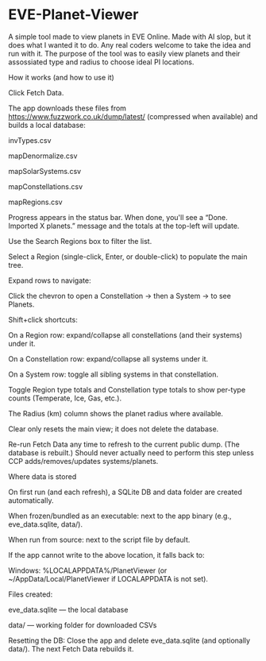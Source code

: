 # EVE-Planet-Viewer
A simple tool made to view planets in EVE Online. Made with AI slop, but it does what I wanted it to do. Any real coders welcome to take the idea and run with it.
The purpose of the tool was to easily view planets and their assossiated type and radius to choose ideal PI locations.

How it works (and how to use it)

Click Fetch Data.

The app downloads these files from https://www.fuzzwork.co.uk/dump/latest/ (compressed when available) and builds a local database:

invTypes.csv

mapDenormalize.csv

mapSolarSystems.csv

mapConstellations.csv

mapRegions.csv

Progress appears in the status bar. When done, you'll see a “Done. Imported X planets.” message and the totals at the top-left will update.

Use the Search Regions box to filter the list.

Select a Region (single-click, Enter, or double-click) to populate the main tree.

Expand rows to navigate:

Click the chevron to open a Constellation → then a System → to see Planets.

Shift+click shortcuts:

On a Region row: expand/collapse all constellations (and their systems) under it.

On a Constellation row: expand/collapse all systems under it.

On a System row: toggle all sibling systems in that constellation.

Toggle Region type totals and Constellation type totals to show per-type counts (Temperate, Ice, Gas, etc.).

The Radius (km) column shows the planet radius where available.

Clear only resets the main view; it does not delete the database.

Re-run Fetch Data any time to refresh to the current public dump. (The database is rebuilt.) Should never actually need to perform this step unless CCP adds/removes/updates systems/planets.


Where data is stored

On first run (and each refresh), a SQLite DB and data folder are created automatically.

When frozen/bundled as an executable: next to the app binary (e.g., eve_data.sqlite, data/).

When run from source: next to the script file by default.

If the app cannot write to the above location, it falls back to:

Windows: %LOCALAPPDATA%/PlanetViewer (or ~/AppData/Local/PlanetViewer if LOCALAPPDATA is not set).


Files created:

eve_data.sqlite — the local database

data/ — working folder for downloaded CSVs

Resetting the DB: Close the app and delete eve_data.sqlite (and optionally data/). The next Fetch Data rebuilds it.
